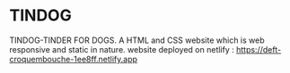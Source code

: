 # TINDOG
TINDOG-TINDER FOR DOGS. A HTML and CSS website which is web responsive and static in nature.
website deployed on netlify : https://deft-croquembouche-1ee8ff.netlify.app
